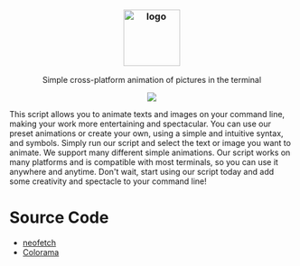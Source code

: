 <h3 align="center"><img src="https://i.imgur.com/D0qdrFE.jpeg" alt="logo" height="100px"></h3>
<p align="center">Simple cross-platform animation of pictures in the terminal</p>

<p align="center">
<a href="./LICENSE.md"><img src="https://img.shields.io/badge/license-MIT-blue.svg"></a>
</p>


This script allows you to animate texts and images on your command line, making your work more entertaining and spectacular. You can use our preset animations or create your own, using a simple and intuitive syntax, and symbols.
Simply run our script and select the text or image you want to animate. We support many different simple animations.
Our script works on many platforms and is compatible with most terminals, so you can use it anywhere and anytime. Don't wait, start using our script today and add some creativity and spectacle to your command line!

# Source Сode
- [neofetch](https://github.com/dylanaraps/neofetch)
- [Colorama](https://github.com/tartley/colorama)
[]()
